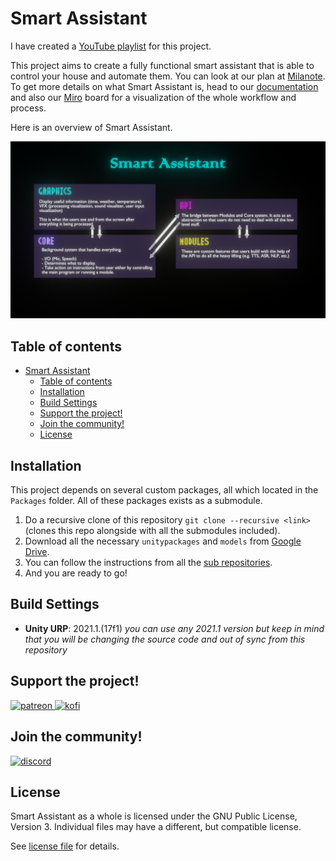 # Smart Assistant

I have created a [YouTube playlist](https://www.youtube.com/watch?v=ncER2nHWTko&list=PLlnBGPe6GFdMxJwR8YXo_GfE1LtnTZfbk) for this project.

This project aims to create a fully functional smart assistant that is able to control your house and automate them. 
You can look at our plan at [Milanote](https://app.milanote.com/1KPrwu1FVZ7S2G?p=UGrY3QR3ztP).
To get more details on what Smart Assistant is, head to our [documentation](https://docs.google.com/document/d/1VVpCAUW7GcWCcOrWAtEkXxx1AH59J9e59fqEaYfNGSw/edit?usp=sharing) and also our [Miro](https://miro.com/welcomeonboard/N49aNY6BBYnq58GVk5gkTm2Vzg7k4OVYFuFsTSrVD7O4zjHOaLg5PMvg2Ut1rYHG) board for a visualization of the whole workflow and process.

Here is an overview of Smart Assistant.

![SAPlan](Pictures/SAPlan.png)

## Table of contents
- [Smart Assistant](#smart-assistant)
  - [Table of contents](#table-of-contents)
  - [Installation](#installation)
  - [Build Settings](#build-settings)
  - [Support the project!](#support-the-project)
  - [Join the community!](#join-the-community)
  - [License](#license)

## Installation

This project depends on several custom packages, all which located in the `Packages` folder. All of these packages exists as a submodule.

1. Do a recursive clone of this repository `git clone --recursive <link>` (clones this repo alongside with all the submodules included).
2. Download all the necessary `unitypackages` and `models` from [Google Drive](https://drive.google.com/drive/u/0/folders/1WOaWVwdCD9p0oq7S3atoJfLt9V0HND1u).
3. You can follow the instructions from all the [sub repositories](./.gitmodules).
4. And you are ready to go!

## Build Settings

- **Unity URP**: 2021.1.(17f1) *you can use any 2021.1 version but keep in mind that you will be changing the source code and out of sync from this repository*

## Support the project!

<a href="https://www.patreon.com/voxelltech" target="_blank">
  <img src="https://teaprincesschronicles.files.wordpress.com/2020/03/support-me-on-patreon.png" alt="patreon" width="200px" height="56px"/>
</a>

<a href ="https://ko-fi.com/voxelltech" target="_blank">
  <img src="https://uploads-ssl.webflow.com/5c14e387dab576fe667689cf/5cbed8a4cf61eceb26012821_SupportMe_red.png" alt="kofi" width="200px" height="40px"/>
</a>

## Join the community!

<a href ="https://discord.gg/WDBnuNH" target="_blank">
  <img src="https://gist.githubusercontent.com/nixon-voxell/e7ba303906080ffdf65b106f684801b5/raw/65b0338d5f4e82f700d3c9f14ec9fc62f3fd278e/JoinVXDiscord.svg" alt="discord" width="200px" height="200px"/>
</a>

## License

Smart Assistant as a whole is licensed under the GNU Public License, Version 3. Individual files may have a different, but compatible license.

See [license file](./LICENSE) for details.
